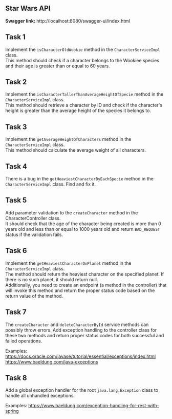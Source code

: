 ## Star Wars API
**Swagger link:** http://localhost:8080/swagger-ui/index.html

## Task 1
Implement the ```isCharacterOldWookie``` method in the `CharacterServiceImpl` class.  
This method should check if a character belongs to the Wookiee species and their age is greater than or equal to 60 years.

## Task 2
Implement the ```isCharacterTallerThanAverageHeightOfSpecie``` method in the `CharacterServiceImpl` class.  
This method should retrieve a character by ID and check if the character's height is greater than the average height of the species it belongs to.

## Task 3
Implement the ```getAverageWeightOfCharacters``` method in the `CharacterServiceImpl` class.  
This method should calculate the average weight of all characters.

## Task 4
There is a bug in the ```getHeaviestCharacterByEachSpecie``` method in the `CharacterServiceImpl` class. Find and fix it.

## Task 5
Add parameter validation to the ```createCharacter``` method in the CharacterController class.  
It should check that the age of the character being created is more than 0 years old and less than or equal to 1000 years old and return `BAD_REQUEST` status if the validation fails.

## Task 6
Implement the ```getHeaviestCharacterOnPlanet``` method in the `CharacterServiceImpl` class.  
The method should return the heaviest character on the specified planet. If there is no such planet, it should return null.  
Additionally, you need to create an endpoint (a method in the controller) that will invoke this method and return the proper status code based on the return value of the method.

## Task 7
The `createCharacter` and `deleteCharacterById` service methods can possibly throw errors. Add exception handling to the controller class for these two methods and return proper status codes for both successful and failed operations.

Examples:
https://docs.oracle.com/javase/tutorial/essential/exceptions/index.html
https://www.baeldung.com/java-exceptions


## Task 8
Add a global exception handler for the root `java.lang.Exception` class to handle all unhandled exceptions. 

Examples: https://www.baeldung.com/exception-handling-for-rest-with-spring


